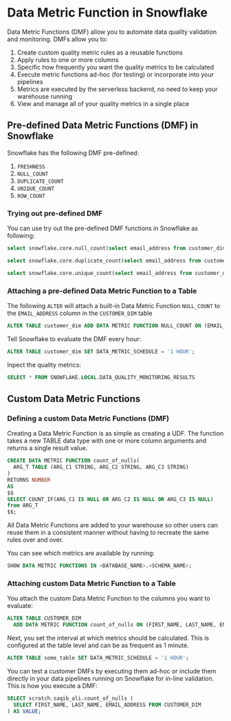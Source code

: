# Data Metric Function in Snowflake
Data Metric Functions (DMF) allow you to automate data quality validation and monitoring. DMFs allow you to:

1. Create custom quality metric rules as a reusable functions
2. Apply rules to one or more columns
3. Specific how frequently you want the quality metrics to be calculated
4. Execute metric functions ad-hoc (for testing) or incorporate into your pipelines
5. Metrics are executed by the serverless backend, no need to keep your warehouse running
6. View and manage all of your quality metrics in a single place

## Pre-defined Data Metric Functions (DMF) in Snowflake

Snowflake has the following DMF pre-defined:

1. `FRESHNESS`
2. `NULL_COUNT`
3. `DUPLICATE_COUNT`
4. `UNIQUE_COUNT`
5. `ROW_COUNT`

### Trying out pre-defined DMF

You can use try out the pre-defined DMF functions in Snowflake as following:
```sql
select snowflake.core.null_count(select email_address from customer_dim);
```

```sql
select snowflake.core.duplicate_count(select email_address from customer_dim);
```

```sql
select snowflake.core.unique_count(select email_address from customer_dim);
```

### Attaching a pre-defined Data Metric Function to a Table

The following `ALTER` will attach a built-in Data Metric Function `NULL_COUNT` to the `EMAIL_ADDRESS` column in the `CUSTOMER_DIM` table

```sql
ALTER TABLE customer_dim ADD DATA METRIC FUNCTION NULL_COUNT ON (EMAIL_ADDRESS);
```

Tell Snowflake to evaluate the DMF every hour:
```sql
ALTER TABLE customer_dim SET DATA_METRIC_SCHEDULE = '1 HOUR';
```

Inpect the quality metrics:
```sql
SELECT * FROM SNOWFLAKE.LOCAL.DATA_QUALITY_MONITORING_RESULTS
```

## Custom Data Metric Functions

### Defining a custom Data Metric Functions (DMF)

Creating a Data Metric Function is as simple as creating a UDF.  The function takes a new TABLE data type with one or more column arguments and returns a single result value.

```sql
CREATE DATA METRIC FUNCTION count_of_nulls(
  ARG_T TABLE (ARG_C1 STRING, ARG_C2 STRING, ARG_C3 STRING)
)
RETURNS NUMBER
AS
$$
SELECT COUNT_IF(ARG_C1 IS NULL OR ARG_C2 IS NULL OR ARG_C3 IS NULL)
from ARG_T
$$;
```

All Data Metric Functions are added to your warehouse so other users can reuse them in a consistent manner without having to recreate the same rules over and over.

You can see which metrics are available by running:

```sql
SHOW DATA METRIC FUNCTIONS IN <DATABASE_NAME>.<SCHEMA_NAME>;
```
### Attaching custom Data Metric Function to a Table

You attach the custom Data Metric Function to the columns you want to evaluate:

```sql
ALTER TABLE CUSTOMER_DIM
  ADD DATA METRIC FUNCTION count_of_nulls ON (FIRST_NAME, LAST_NAME, EMAIL_ADDRESS);
```

Next, you set the interval at which metrics should be calculated. This is configured at the table level and can be as frequent as 1 minute.

```sql
ALTER TABLE some_table SET DATA_METRIC_SCHEDULE = '1 HOUR';
```

You can test a customer DMFs by executing them ad-hoc or include them directly in your data pipelines running on Snowflake for in-line validation. This is how you execute a DMF:

``` sql
SELECT scratch.saqib_ali.count_of_nulls (
  SELECT FIRST_NAME, LAST_NAME, EMAIL_ADDRESS FROM CUSTOMER_DIM
) AS VALUE;
```
